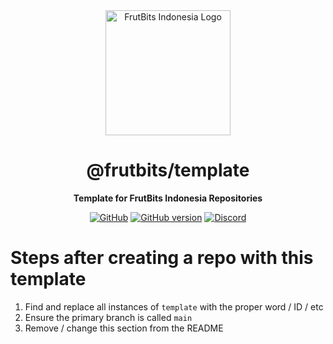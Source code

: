 <div align="center">

<img src="https://api.frutbits.org/assets/images/logo.webp" alt="FrutBits Indonesia Logo" width="200px" height="200px"/>

# @frutbits/template

**Template for FrutBits Indonesia Repositories**

[![GitHub](https://img.shields.io/github/license/frutbits/template)](https://github.com/frutbits/template/blob/main/LICENSE)
[![GitHub version](https://badge.fury.io/gh/frutbits%2Ftemplate.svg)](https://badge.fury.io/gh/frutbits%2Ftemplate)
[![Discord](https://discord.com/api/guilds/332877090003091456/embed.png)](https://frutbits.org/discord)

</div>

# Steps after creating a repo with this template

1. Find and replace all instances of `template` with the proper word / ID / etc
1. Ensure the primary branch is called `main`
1. Remove / change this section from the README